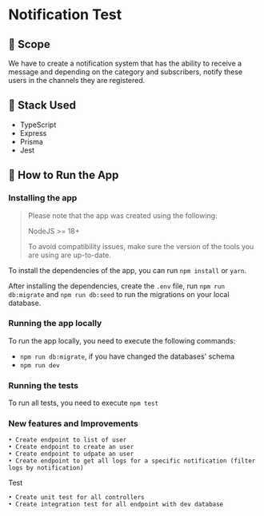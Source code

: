 
# Notification Test

## 📝 Scope
We have to create a notification system that has the ability to receive a message and depending on
the category and subscribers, notify these users in the channels they are registered.

## 🔧 Stack Used

- TypeScript
- Express
- Prisma
- Jest

## 🏃 How to Run the App

### Installing the app

> Please note that the app was created using the following:
>
> NodeJS >= 18+
>
> To avoid compatibility issues, make sure the version of the tools you are using are up-to-date.

To install the dependencies of the app, you can run `npm install` or `yarn`.

After installing the dependencies, create the `.env` file, run `npm run db:migrate` and `npm run db:seed` to run the migrations on your local database.

### Running the app locally

To run the app locally, you need to execute the following commands:

- `npm run db:migrate`, if you have changed the databases' schema
- `npm run dev`

### Running the tests

To run all tests, you need to execute `npm test`

### New features and Improvements

    • Create endpoint to list of user
    • Create endpoint to create an user
    • Create endpoint to udpate an user
    • Create endpoint to get all logs for a specific notification (filter logs by notification)

Test

    • Create unit test for all controllers
    • Create integration test for all endpoint with dev database